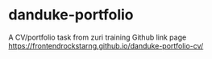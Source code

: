 # danduke-portfolio
A CV/portfolio task from zuri training
Github link page https://frontendrockstarng.github.io/danduke-portfolio-cv/
